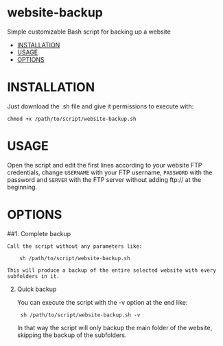 # website-backup
Simple customizable Bash script for backing up a website

- [INSTALLATION](#installation)
- [USAGE](#usage)
- [OPTIONS](#options)

# INSTALLATION

Just download the .sh file and give it permissions to execute with:

    chmod +x /path/to/script/website-backup.sh

# USAGE

Open the script and edit the first lines according to your website FTP credentials, change `USERNAME` with your FTP username, `PASSWORD` with the password and `SERVER` with the FTP server without adding ftp:// at the beginning.


# OPTIONS

##1. Complete backup

    Call the script without any parameters like:

        sh /path/to/script/website-backup.sh
    
    This will produce a backup of the entire selected website with every subfolders in it.


2. Quick backup

    You can execute the script with the -v option at the end like:

        sh /path/to/script/website-backup.sh -v
    
    In that way the script will only backup the main folder of the website, skipping the backup of the subfolders.
